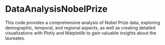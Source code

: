 # DataAnalysisNobelPrize
This code provides a comprehensive analysis of Nobel Prize data, exploring demographic, temporal, and regional aspects, as well as creating detailed visualizations with Plotly and Matplotlib to gain valuable insights about the laureates.
